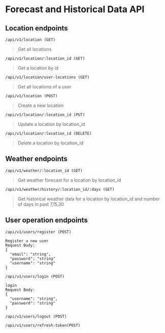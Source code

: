 # Forecast and Historical Data API


## Location endpoints
  
  ```/api/v1/location (GET)```
  > Get all locations
  
  ```/api/v1/location/:location_id (GET)```
  > Get a location by id
  
  ```/api/v1/location/user-locations (GET)```
  > Get all locations of a user

  ```/api/v1/location (POST)```
  > Create a new location

  ```/api/v1/location/:location_id (PUT)```
  > Update a location by location_id

  ```/api/v1/location/:location_id (DELETE)```
  > Delete a location by location_id

## Weather endpoints
  ```/api/v1/weather/:location_id (GET)```
  > Get weather forecast for a location by location_id

  ```/api/v1/weather/history/:location_id/:days (GET)```
  > Get historical weather data for a location by location_id and number of days in past 7,15,30


## User operation endpoints

```/api/v1/users/register (POST)```

```
Register a new user
Request Body:
{
  "email": "string",
  "password": "string"
  "username": "string"
}
```

```/api/v1/users/login (POST)```

```
login
Request Body:
{
  "username": "string",
  "password": "string"
}
```

```/api/v1/users/logout (POST)```

```/api/v1/users/refresh-token(POST)```
